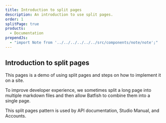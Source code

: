 ```yaml
---
title: Introduction to split pages
description: An introduction to use split pages.
order: 1
splitPage: true
products:
  - Documentation
prependJs:
  - "import Note from '../../../../../../src/components/note/note';"
---
```


## Introduction to split pages

This pages is a demo of using split pages and steps on how to implement it on a site.

To improve developer experience, we sometimes split a long page into multiple markdown files and then allow Batfish to combine them into a single page.

This split pages pattern is used by API documentation, Studio Manual, and Accounts.
